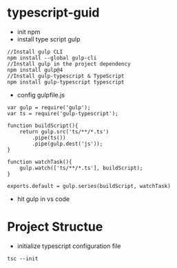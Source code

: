 # typescript-guid
- init npm
- install type script gulp
```
//Install gulp CLI
npm install --global gulp-cli
//Install gulp in the project dependency
npm install gulp@4
//Install gulp-typescript & TypeScript
npm install gulp-typescript typescript
```
- config gulpfile.js
```
var gulp = require('gulp');
var ts = require('gulp-typescript');
 
function buildScript(){
    return gulp.src('ts/**/*.ts')
        .pipe(ts())
        .pipe(gulp.dest('js'));
}

function watchTask(){
    gulp.watch(['ts/**/*.ts'], buildScript);
}

exports.default = gulp.series(buildScript, watchTask)
```
- hit gulp in vs code


# Project Structue

- initialize typescript configuration file
```
tsc --init
```